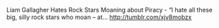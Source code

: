 Liam Gallagher Hates Rock Stars Moaning about Piracy - “I hate all these big, silly rock stars who moan – at... http://tumblr.com/xjv8mobzx
